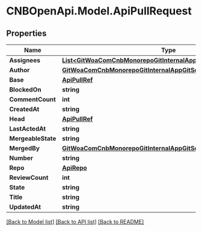 # CNBOpenApi.Model.ApiPullRequest

## Properties

Name | Type | Description | Notes
------------ | ------------- | ------------- | -------------
**Assignees** | [**List&lt;GitWoaComCnbMonorepoGitInternalAppGitServiceBffApiUserInfo&gt;**](GitWoaComCnbMonorepoGitInternalAppGitServiceBffApiUserInfo.md) |  | [optional] 
**Author** | [**GitWoaComCnbMonorepoGitInternalAppGitServiceBffApiUserInfo**](GitWoaComCnbMonorepoGitInternalAppGitServiceBffApiUserInfo.md) |  | [optional] 
**Base** | [**ApiPullRef**](ApiPullRef.md) |  | [optional] 
**BlockedOn** | **string** |  | [optional] 
**CommentCount** | **int** |  | [optional] 
**CreatedAt** | **string** |  | [optional] 
**Head** | [**ApiPullRef**](ApiPullRef.md) |  | [optional] 
**LastActedAt** | **string** |  | [optional] 
**MergeableState** | **string** |  | [optional] 
**MergedBy** | [**GitWoaComCnbMonorepoGitInternalAppGitServiceBffApiUserInfo**](GitWoaComCnbMonorepoGitInternalAppGitServiceBffApiUserInfo.md) |  | [optional] 
**Number** | **string** |  | [optional] 
**Repo** | [**ApiRepo**](ApiRepo.md) |  | [optional] 
**ReviewCount** | **int** |  | [optional] 
**State** | **string** |  | [optional] 
**Title** | **string** |  | [optional] 
**UpdatedAt** | **string** |  | [optional] 

[[Back to Model list]](../../README.md#documentation-for-models) [[Back to API list]](../../README.md#documentation-for-api-endpoints) [[Back to README]](../../README.md)

